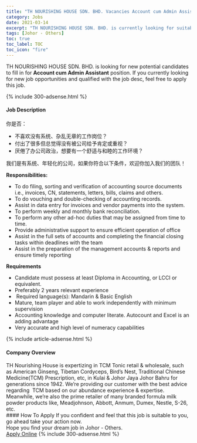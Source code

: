 ```yaml
---
title: "TH NOURISHING HOUSE SDN. BHD. Vacancies Account cum Admin Assistant" 
category: Jobs 
date: 2021-03-14 
excerpt: "TH NOURISHING HOUSE SDN. BHD. is currently looking for suitable person to fill in the Account cum Admin Assistant which based in Johor - Others" 
tags: [Johor - Others] 
toc: true 
toc_label: TOC 
toc_icon: "fire" 
--- 
```


<p>TH NOURISHING HOUSE SDN. BHD. is looking for new potential candidates to fill in for <b>Account cum Admin Assistant</b> position. If you currently looking for new job opportunities and qualified with the job desc, feel free to apply this job.
</p>{% include 300-adsense.html %} 
<div><div><h4>Job Description</h4></div><div><div><span><div><p>&#20320;&#26159;&#21542;&#65306;</p><ul><li>&#19981;&#21916;&#27426;&#27809;&#26377;&#31995;&#32479;&#12289;&#26434;&#20081;&#26080;&#31456;&#30340;&#24037;&#20316;&#23703;&#20301;&#65311;</li><li>&#20184;&#20986;&#20102;&#24456;&#22810;&#20294;&#24635;&#35273;&#24471;&#27809;&#26377;&#34987;&#20844;&#21496;&#32473;&#20104;&#32943;&#23450;&#25110;&#37325;&#35270;&#65311;</li><li>&#21388;&#20518;&#20102;&#21150;&#20844;&#21496;&#25919;&#27835;&#65292;&#24819;&#35201;&#26377;&#19968;&#20010;&#33298;&#36866;&#19982;&#21644;&#30566;&#30340;&#24037;&#20316;&#29615;&#22659;&#65311;</li></ul><p>&#25105;&#20204;&#26159;&#26377;&#31995;&#32479;&#12289;&#24180;&#36731;&#21270;&#30340;&#20844;&#21496;&#65292;&#22914;&#26524;&#20320;&#31526;&#21512;&#20197;&#19979;&#26465;&#20214;&#65292;&#27426;&#36814;&#20320;&#21152;&#20837;&#25105;&#20204;&#30340;&#22242;&#38431;&#65281;</p><p><strong>Responsibilities:</strong></p><ul><li>To do filing, sorting and verification of accounting source documents i.e., invoices, CN, statements, letters, bills, claims and others.</li><li>To do vouching and double-checking of accounting records.</li><li>Assist in data entry for invoices and vendor payments into the system.</li><li>To perform weekly and monthly bank reconciliation.</li><li>To perform any other ad-hoc duties that may be assigned from time to time.</li><li>Provide administrative support to ensure efficient operation of office</li><li>Assist in the full sets of accounts and completing the financial closing tasks within deadlines with the team</li><li>Assist in the preparation of the management accounts &amp; reports and ensure timely reporting</li></ul><p><strong>Requirements</strong></p><ul><li>Candidate must possess at least Diploma in Accounting, or LCCI or equivalent.</li><li>Preferably 2 years relevant experience</li><li>&#160;Required language(s): Mandarin &amp; Basic English</li><li>Mature, team player and able to work independently with minimum supervision</li><li>Accounting knowledge and computer literate. Autocount and Excel is an adding advantage</li><li>Very accurate and high level of numeracy capabilities</li></ul></div></span></div></div></div> 
{% include article-adsense.html %} 
<div><div><h4>Company Overview</h4></div><div><div><span><div><div>TH Nourishing House is expertizing in TCM Tonic retail &amp; wholesale, such as American Ginseng, Tibetan Cordyceps, Bird&#8217;s Nest, Traditional Chinese Medicine(TCM) Prescription, etc, in Kulai &amp; Johor Jaya Johor Bahru for generations since 1942. We&#8217;re providing our customer with the best advice regarding &#160;TCM based on our abundance experience &amp; expertise. Meanwhile, we&#8217;re also the prime retailer of many branded formula milk powder products like, Meadjohnson, Abbott, Anmum, Dumex, Nestle, S-26, etc.</div></div></span></div></div></div> 
#### How To Apply 
If you confident and feel that this job is suitable to you, go ahead take your action now. <br/> 
Hope you find your dream job in Johor - Others. <br/> 
<a href="https://www.jobstreet.com.my/en/job/account-cum-admin-assistant-4506127?jobId=jobstreet-my-job-4506127&" class="btn btn--info" target="_blank" rel="nofollow noopenner">Apply Online</a> 
{% include 300-adsense.html %} 